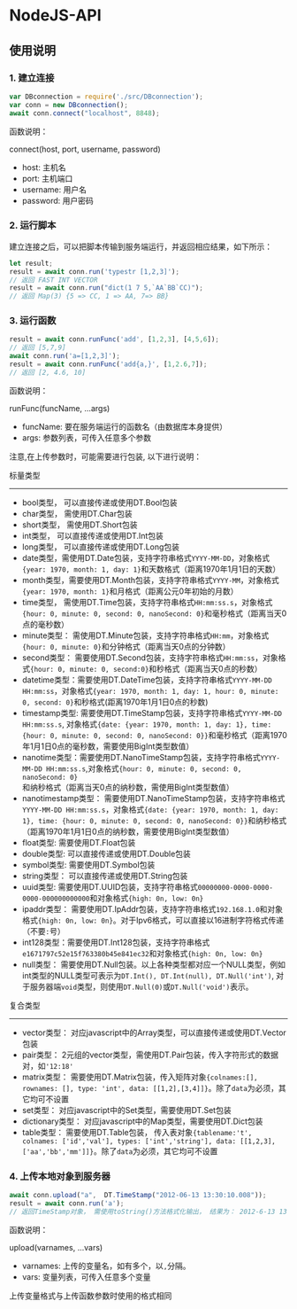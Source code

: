 # NodeJS-API

## 使用说明
### 1. 建立连接
```js
var DBconnection = require('./src/DBconnection');
var conn = new DBconnection();
await conn.connect("localhost", 8848);
```
函数说明：

connect(host, port, username, password)
- host: 主机名
- port: 主机端口
- username: 用户名
- password: 用户密码

### 2. 运行脚本
建立连接之后，可以把脚本传输到服务端运行，并返回相应结果，如下所示：
```js
let result;
result = await conn.run('typestr [1,2,3]');
// 返回 FAST INT VECTOR
result = await conn.run("dict(1 7 5,`AA`BB`CC)");
// 返回 Map(3) {5 => CC, 1 => AA, 7=> BB}
```
### 3. 运行函数
```js
result = await conn.runFunc('add', [1,2,3], [4,5,6]);
// 返回 [5,7,9]
await conn.run('a=[1,2,3]');
result = await conn.runFunc('add{a,}', [1,2.6,7]);
// 返回 [2, 4.6, 10]
```
函数说明：

runFunc(funcName, ...args)
- funcName: 要在服务端运行的函数名（由数据库本身提供）
- args: 参数列表，可传入任意多个参数

注意,在上传参数时，可能需要进行包装, 以下进行说明：  


标量类型 
- - -
- bool类型， 可以直接传递或使用DT.Bool包装
- char类型， 需使用DT.Char包装
- short类型， 需使用DT.Short包装
- int类型， 可以直接传递或使用DT.Int包装
- long类型， 可以直接传递或使用DT.Long包装
- date类型，需使用DT.Date包装，支持字符串格式`YYYY-MM-DD`，对象格式`{year: 1970, month: 1, day: 1}`和天数格式（距离1970年1月1日的天数）
- month类型，需要使用DT.Month包装，支持字符串格式`YYYY-MM`，对象格式`{year: 1970, month: 1}`和月格式（距离公元0年初始的月数）
- time类型， 需使用DT.Time包装，支持字符串格式`HH:mm:ss.s`，对象格式`{hour: 0, minute: 0, second: 0, nanoSecond: 0}`和毫秒格式（距离当天0点的毫秒数）
- minute类型： 需使用DT.Minute包装，支持字符串格式`HH:mm`，对象格式`{hour: 0, minute: 0}`和分钟格式（距离当天0点的分钟数）
- second类型： 需要使用DT.Second包装，支持字符串格式`HH:mm:ss`，对象格式`{hour: 0, minute: 0, second:0}`和秒格式（距离当天0点的秒数）
- datetime类型：需要使用DT.DateTime包装，支持字符串格式`YYYY-MM-DD HH:mm:ss`，对象格式`{year: 1970, month: 1, day: 1, hour: 0, minute: 0, second: 0}`和秒格式(距离1970年1月1日0点的秒数)
- timestamp类型: 需要使用DT.TimeStamp包装，支持字符串格式`YYYY-MM-DD HH:mm:ss.s`, 对象格式`{date: {year: 1970, month: 1, day: 1}, time: {hour: 0, minute: 0, second: 0, nanoSecond: 0}}`和毫秒格式（距离1970年1月1日0点的毫秒数，需要使用BigInt类型数值）
- nanotime类型：需要使用DT.NanoTimeStamp包装，支持字符串格式`YYYY-MM-DD HH:mm:ss.s`,对象格式`{hour: 0, minute: 0, second: 0, nanoSecond: 0}`和纳秒格式（距离当天0点的纳秒数，需使用BigInt类型数值）
- nanotimestamp类型： 需要使用DT.NanoTimeStamp包装，支持字符串格式`YYYY-MM-DD HH:mm:ss.s`，对象格式`{date: {year: 1970, month: 1, day: 1}, time: {hour: 0, minute: 0, second: 0, nanoSecond: 0}}`和纳秒格式（距离1970年1月1日0点的纳秒数，需要使用BigInt类型数值）
- float类型: 需要使用DT.Float包装
- double类型: 可以直接传递或使用DT.Double包装
- symbol类型: 需要使用DT.Symbol包装
- string类型： 可以直接传递或使用DT.String包装
- uuid类型: 需要使用DT.UUID包装，支持字符串格式`00000000-0000-0000-0000-000000000000`和对象格式`{high: 0n, low: 0n}`
- ipaddr类型： 需要使用DT.IpAddr包装，支持字符串格式`192.168.1.0`和对象格式`{high: 0n, low: 0n}`。对于Ipv6格式，可以直接以16进制字符格式传递（不要`:`号）
- int128类型：需要使用DT.Int128包装，支持字符串格式`e1671797c52e15f763380b45e841ec32`和对象格式`{high: 0n, low: 0n}`
- null类型： 需要使用DT.Null包装。以上各种类型都对应一个NULL类型，例如int类型的NULL类型可表示为`DT.Int(), DT.Int(null), DT.Null('int')`, 对于服务器端`void`类型，则使用`DT.Null(0)`或`DT.Null('void')`表示。

复合类型
- - -
- vector类型： 对应javascript中的Array类型，可以直接传递或使用DT.Vector包装
- pair类型： 2元组的vector类型，需使用DT.Pair包装，传入字符形式的数据对，如`'12:18'`
- matrix类型： 需要使用DT.Matrix包装，传入矩阵对象`{colnames:[], rownames: [], type: 'int', data: [[1,2],[3,4]]}`。除了`data`为必须，其它均可不设置
- set类型： 对应javascript中的Set类型，需要使用DT.Set包装
- dictionary类型： 对应javascript中的Map类型，需要使用DT.Dict包装
- table类型： 需要使用DT.Table包装， 传入表对象`{tablename:'t', colnames: ['id','val'], types: ['int','string'], data: [[1,2,3],['aa','bb','mm']]}`。除了`data`为必须，其它均可不设置

### 4. 上传本地对象到服务器
```js
await conn.upload("a",  DT.TimeStamp("2012-06-13 13:30:10.008"));
result = await conn.run('a');
// 返回TimeStamp对象， 需使用toString()方法格式化输出， 结果为： 2012-6-13 13:30:10.8000000ns
```
函数说明：

upload(varnames, ...vars)
- varnames: 上传的变量名，如有多个，以`,`分隔。
- vars: 变量列表，可传入任意多个变量

上传变量格式与上传函数参数时使用的格式相同 



